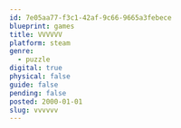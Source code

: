 ```yaml
---
id: 7e05aa77-f3c1-42af-9c66-9665a3febece
blueprint: games
title: VVVVVV
platform: steam
genre:
  - puzzle
digital: true
physical: false
guide: false
pending: false
posted: 2000-01-01
slug: vvvvvv
---
```

